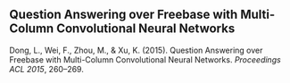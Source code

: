 ## Question Answering over Freebase with Multi-Column Convolutional Neural Networks

Dong, L., Wei, F., Zhou, M., & Xu, K. (2015). Question Answering over Freebase with Multi-Column Convolutional Neural Networks. *Proceedings ACL 2015*, 260–269.

